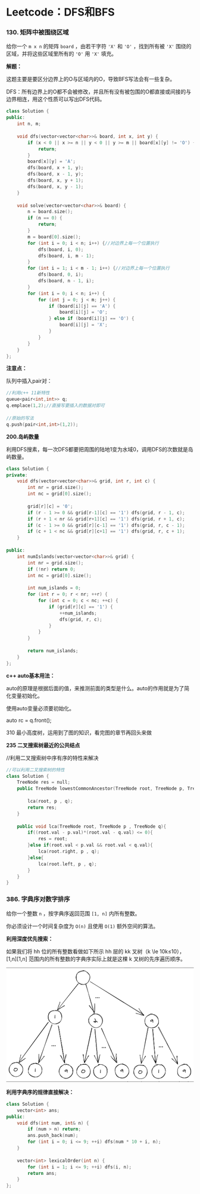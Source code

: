 # Leetcode：DFS和BFS

### 130. 矩阵中被围绕区域

给你一个 `m x n` 的矩阵 `board` ，由若干字符 `'X'` 和 `'O'` ，找到所有被 `'X'` 围绕的区域，并将这些区域里所有的 `'O'` 用 `'X'` 填充。

**解题：**

这题主要是要区分边界上的O与区域内的O，导致BFS写法会有一些复杂。

DFS：所有边界上的O都不会被修改，并且所有没有被包围的O都直接或间接的与边界相连，用这个性质可以写出DFS代码。

```c++
class Solution {
public:
    int n, m;

    void dfs(vector<vector<char>>& board, int x, int y) {
        if (x < 0 || x >= n || y < 0 || y >= m || board[x][y] != 'O') {
            return;
        }
        board[x][y] = 'A';
        dfs(board, x + 1, y);
        dfs(board, x - 1, y);
        dfs(board, x, y + 1);
        dfs(board, x, y - 1);
    }

    void solve(vector<vector<char>>& board) {
        n = board.size();
        if (n == 0) {
            return;
        }
        m = board[0].size();
        for (int i = 0; i < n; i++) {//对边界上每一个位置执行
            dfs(board, i, 0);
            dfs(board, i, m - 1);
        }
        for (int i = 1; i < m - 1; i++) {//对边界上每一个位置执行
            dfs(board, 0, i);
            dfs(board, n - 1, i);
        }
        for (int i = 0; i < n; i++) {
            for (int j = 0; j < m; j++) {
                if (board[i][j] == 'A') {
                    board[i][j] = 'O';
                } else if (board[i][j] == 'O') {
                    board[i][j] = 'X';
                }
            }
        }
    }
};

```

**注意点：**

队列中插入pair对：

```c++
//利用c++ 11新特性
queue<pair<int,int>> q;
q.emplace(1,2);//直接写要插入的数据对即可

//原始的写法
q.push(pair<int,int>(1,2));
```

**200.岛屿数量**

利用DFS搜素，每一次DFS都要把周围的陆地1变为水域0，调用DFS的次数就是岛屿数量。

```c++
class Solution {
private:
    void dfs(vector<vector<char>>& grid, int r, int c) {
        int nr = grid.size();
        int nc = grid[0].size();

        grid[r][c] = '0';
        if (r - 1 >= 0 && grid[r-1][c] == '1') dfs(grid, r - 1, c);
        if (r + 1 < nr && grid[r+1][c] == '1') dfs(grid, r + 1, c);
        if (c - 1 >= 0 && grid[r][c-1] == '1') dfs(grid, r, c - 1);
        if (c + 1 < nc && grid[r][c+1] == '1') dfs(grid, r, c + 1);
    }

public:
    int numIslands(vector<vector<char>>& grid) {
        int nr = grid.size();
        if (!nr) return 0;
        int nc = grid[0].size();

        int num_islands = 0;
        for (int r = 0; r < nr; ++r) {
            for (int c = 0; c < nc; ++c) {
                if (grid[r][c] == '1') {
                    ++num_islands;
                    dfs(grid, r, c);
                }
            }
        }

        return num_islands;
    }
};

```

**c++ auto基本用法：**

auto的原理是根据后面的值，来推测前面的类型是什么。auto的作用就是为了简化变量初始化。

使用auto变量必须要初始化。

auto rc = q.front();



310 最小高度树，运用到了图的知识，看完图的章节再回头来做

**235 二叉搜索树最近的公共结点**

//利用二叉搜索树中序有序的特性来解决

```c++
//可以利用二叉搜索树的特性
class Solution {
    TreeNode res = null;
    public TreeNode lowestCommonAncestor(TreeNode root, TreeNode p, TreeNode q) {
        
        lca(root, p , q);
        return res;
    }
    
    public void lca(TreeNode root, TreeNode p , TreeNode q){
        if((root.val - p.val)*(root.val - q.val) <= 0){
            res = root;
        }else if(root.val < p.val && root.val < q.val){
            lca(root.right, p , q);
        }else{
            lca(root.left, p , q);
        }
    }
}
```

### 386. 字典序对数字排序

给你一个整数 `n` ，按字典序返回范围 `[1, n]` 内所有整数。

你必须设计一个时间复杂度为 `O(n)` 且使用 `O(1)` 额外空间的算法。

**利用深度优先搜索：**

如果我们将 hh 位的所有整数看做如下所示 hh 层的 kk 叉树（k \le 10k≤10），[1,n][1,n] 范围内的所有整数的字典序实际上就是这棵 k 叉树的先序遍历顺序。

![](../pictures/10.png)



**利用字典序的规律直接解决：**

```c++
class Solution {
    vector<int> ans;
public:
    void dfs(int num, int& n) {
        if (num > n) return;
        ans.push_back(num);
        for (int i = 0; i <= 9; ++i) dfs(num * 10 + i, n);
    }

    vector<int> lexicalOrder(int n) {
        for (int i = 1; i <= 9; ++i) dfs(i, n);
        return ans;
    }
};

```

